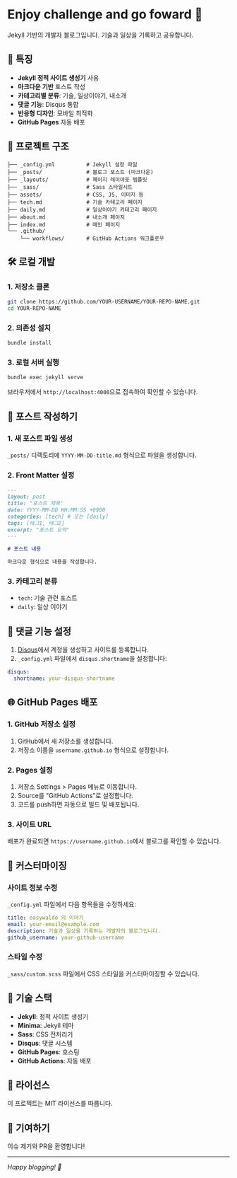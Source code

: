 # Enjoy challenge and go foward 🚀

Jekyll 기반의 개발자 블로그입니다. 기술과 일상을 기록하고 공유합니다.

## 🎯 특징

- **Jekyll 정적 사이트 생성기** 사용
- **마크다운 기반** 포스트 작성
- **카테고리별 분류**: 기술, 일상이야기, 내소개
- **댓글 기능**: Disqus 통합
- **반응형 디자인**: 모바일 최적화
- **GitHub Pages** 자동 배포

## 📁 프로젝트 구조

```
├── _config.yml          # Jekyll 설정 파일
├── _posts/              # 블로그 포스트 (마크다운)
├── _layouts/            # 페이지 레이아웃 템플릿
├── _sass/               # Sass 스타일시트
├── assets/              # CSS, JS, 이미지 등
├── tech.md              # 기술 카테고리 페이지
├── daily.md             # 일상이야기 카테고리 페이지
├── about.md             # 내소개 페이지
├── index.md             # 메인 페이지
└── .github/
    └── workflows/       # GitHub Actions 워크플로우
```

## 🛠️ 로컬 개발

### 1. 저장소 클론

```bash
git clone https://github.com/YOUR-USERNAME/YOUR-REPO-NAME.git
cd YOUR-REPO-NAME
```

### 2. 의존성 설치

```bash
bundle install
```

### 3. 로컬 서버 실행

```bash
bundle exec jekyll serve
```

브라우저에서 `http://localhost:4000`으로 접속하여 확인할 수 있습니다.

## 📝 포스트 작성하기

### 1. 새 포스트 파일 생성

`_posts/` 디렉토리에 `YYYY-MM-DD-title.md` 형식으로 파일을 생성합니다.

### 2. Front Matter 설정

```markdown
---
layout: post
title: "포스트 제목"
date: YYYY-MM-DD HH:MM:SS +0900
categories: [tech] # 또는 [daily]
tags: [태그1, 태그2]
excerpt: "포스트 요약"
---

# 포스트 내용

마크다운 형식으로 내용을 작성합니다.
```

### 3. 카테고리 분류

- `tech`: 기술 관련 포스트
- `daily`: 일상 이야기

## 💬 댓글 기능 설정

1. [Disqus](https://disqus.com/)에서 계정을 생성하고 사이트를 등록합니다.
2. `_config.yml` 파일에서 `disqus.shortname`을 설정합니다:

```yaml
disqus:
  shortname: your-disqus-shortname
```

## 🌐 GitHub Pages 배포

### 1. GitHub 저장소 설정

1. GitHub에서 새 저장소를 생성합니다.
2. 저장소 이름을 `username.github.io` 형식으로 설정합니다.

### 2. Pages 설정

1. 저장소 Settings > Pages 메뉴로 이동합니다.
2. Source를 "GitHub Actions"로 설정합니다.
3. 코드를 push하면 자동으로 빌드 및 배포됩니다.

### 3. 사이트 URL

배포가 완료되면 `https://username.github.io`에서 블로그를 확인할 수 있습니다.

## 🎨 커스터마이징

### 사이트 정보 수정

`_config.yml` 파일에서 다음 항목들을 수정하세요:

```yaml
title: easywaldo 의 이야기
email: your-email@example.com
description: 기술과 일상을 기록하는 개발자의 블로그입니다.
github_username: your-github-username
```

### 스타일 수정

`_sass/custom.scss` 파일에서 CSS 스타일을 커스터마이징할 수 있습니다.

## 🔧 기술 스택

- **Jekyll**: 정적 사이트 생성기
- **Minima**: Jekyll 테마
- **Sass**: CSS 전처리기
- **Disqus**: 댓글 시스템
- **GitHub Pages**: 호스팅
- **GitHub Actions**: 자동 배포

## 📄 라이선스

이 프로젝트는 MIT 라이선스를 따릅니다.

## 🤝 기여하기

이슈 제기와 PR을 환영합니다!

---

*Happy blogging! 🎉*
